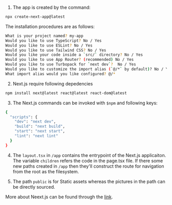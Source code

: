 1. The app is created by the command:

```bash
npx create-next-app@latest
```

The installation procedures are as follows:

```bash
What is your project named? my-app
Would you like to use TypeScript? No / Yes
Would you like to use ESLint? No / Yes
Would you like to use Tailwind CSS? No / Yes
Would you like your code inside a `src/` directory? No / Yes
Would you like to use App Router? (recommended) No / Yes
Would you like to use Turbopack for `next dev`?  No / Yes
Would you like to customize the import alias (`@/*` by default)? No / Yes
What import alias would you like configured? @/*
```

2. Next.js require following depedencies

```bash
npm install next@latest react@latest react-dom@latest
```

3. The Next.js commands can be invoked with ```$npm``` and following keys:

```bash
{
  "scripts": {
    "dev": "next dev",
    "build": "next build",
    "start": "next start",
    "lint": "next lint"
  }
}
```

4. The ```layout.tsx``` in ```/app``` contains the entrypoint of the Next.js applicaiton. The variable ```children``` refers the code in the page.tsx file. If there some new paths created in ```/app``` then they'll construct the route for navigation from the root as the filesystem.

5. The path ```public``` is for Static assets whereas the pictures in the path can be directly sourced.


More about Neext.js can be found through the [link](https://nextjs.org/docs/app/getting-started/installation).



